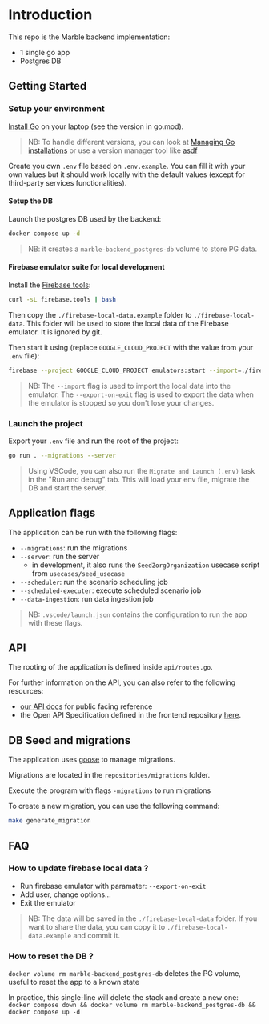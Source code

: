 # Introduction

This repo is the Marble backend implementation:

- 1 single go app
- Postgres DB

## Getting Started

### Setup your environment

[Install Go](https://go.dev/doc/install) on your laptop (see the version in go.mod).

> NB: To handle different versions, you can look at [Managing Go installations](https://go.dev/doc/manage-install) or use a version manager tool like [asdf](https://github.com/kennyp/asdf-golang)

Create you own `.env` file based on `.env.example`. You can fill it with your own values but it should work locally with the default values (except for third-party services functionalities).

#### Setup the DB

Launch the postgres DB used by the backend:

```sh
docker compose up -d
```

> NB: it creates a `marble-backend_postgres-db` volume to store PG data.

#### Firebase emulator suite for local development

Install the [Firebase tools](https://firebase.google.com/docs/emulator-suite):

```sh
curl -sL firebase.tools | bash
```

Then copy the `./firebase-local-data.example` folder to `./firebase-local-data`. This folder will be used to store the local data of the Firebase emulator. It is ignored by git.

Then start it using (replace `GOOGLE_CLOUD_PROJECT` with the value from your `.env` file):

```sh
firebase --project GOOGLE_CLOUD_PROJECT emulators:start --import=./firebase-local-data --export-on-exit
```

> NB: The `--import` flag is used to import the local data into the emulator. The `--export-on-exit` flag is used to export the data when the emulator is stopped so you don't lose your changes.

### Launch the project

Export your `.env` file and run the root of the project:

```sh
go run . --migrations --server
```

> Using VSCode, you can also run the `Migrate and Launch (.env)` task in the "Run and debug" tab. This will load your env file, migrate the DB and start the server.

## Application flags

The application can be run with the following flags:

- `--migrations`: run the migrations
- `--server`: run the server
  - in development, it also runs the `SeedZorgOrganization` usecase script from `usecases/seed_usecase`
- `--scheduler`: run the scenario scheduling job
- `--scheduled-executer`: execute scheduled scenario job
- `--data-ingestion`: run data ingestion job

> NB: `.vscode/launch.json` contains the configuration to run the app with these flags.

## API

The rooting of the application is defined inside `api/routes.go`.

For further information on the API, you can also refer to the following resources:

- [our API docs](https://docs.checkmarble.com/reference/introduction-1) for public facing reference
- the Open API Specification defined in the frontend repository [here](https://github.com/checkmarble/marble-frontend/blob/main/packages/marble-api/scripts/openapi.yaml).

## DB Seed and migrations

The application uses [goose](https://github.com/pressly/goose) to manage migrations.

Migrations are located in the `repositories/migrations` folder.

Execute the program with flags `-migrations` to run migrations

To create a new migration, you can use the following command:

```sh
make generate_migration
```

## FAQ

### How to update firebase local data ?

- Run firebase emulator with paramater: `--export-on-exit`
- Add user, change options...
- Exit the emulator

> NB: The data will be saved in the `./firebase-local-data` folder. If you want to share the data, you can copy it to `./firebase-local-data.example` and commit it.

### How to reset the DB ?

`docker volume rm marble-backend_postgres-db` deletes the PG volume, useful to reset the app to a known state

In practice, this single-line will delete the stack and create a new one:
`docker compose down && docker volume rm marble-backend_postgres-db && docker compose up -d`
